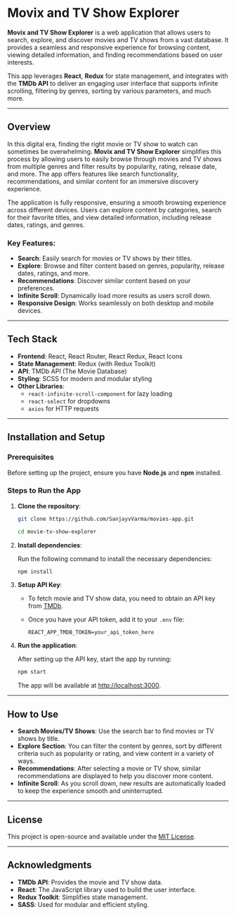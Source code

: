 # Movix and TV Show Explorer

**Movix and TV Show Explorer** is a web application that allows users to search, explore, and discover movies and TV shows from a vast database. It provides a seamless and responsive experience for browsing content, viewing detailed information, and finding recommendations based on user interests.

This app leverages **React**, **Redux** for state management, and integrates with the **TMDb API** to deliver an engaging user interface that supports infinite scrolling, filtering by genres, sorting by various parameters, and much more.

---

## Overview

In this digital era, finding the right movie or TV show to watch can sometimes be overwhelming. **Movix and TV Show Explorer** simplifies this process by allowing users to easily browse through movies and TV shows from multiple genres and filter results by popularity, rating, release date, and more. The app offers features like search functionality, recommendations, and similar content for an immersive discovery experience.

The application is fully responsive, ensuring a smooth browsing experience across different devices. Users can explore content by categories, search for their favorite titles, and view detailed information, including release dates, ratings, and genres.

### Key Features:
- **Search**: Easily search for movies or TV shows by their titles.
- **Explore**: Browse and filter content based on genres, popularity, release dates, ratings, and more.
- **Recommendations**: Discover similar content based on your preferences.
- **Infinite Scroll**: Dynamically load more results as users scroll down.
- **Responsive Design**: Works seamlessly on both desktop and mobile devices.

---

## Tech Stack

- **Frontend**: React, React Router, React Redux, React Icons
- **State Management**: Redux (with Redux Toolkit)
- **API**: TMDb API (The Movie Database)
- **Styling**: SCSS for modern and modular styling
- **Other Libraries**:
  - `react-infinite-scroll-component` for lazy loading
  - `react-select` for dropdowns
  - `axios` for HTTP requests

---

## Installation and Setup

### Prerequisites

Before setting up the project, ensure you have **Node.js** and **npm** installed.

### Steps to Run the App

1. **Clone the repository**:

   ```bash
   git clone https://github.com/SanjayvVarma/movies-app.git

   cd movie-tv-show-explorer
   ```

2. **Install dependencies**:

   Run the following command to install the necessary dependencies:

   ```bash
   npm install
   ```

3. **Setup API Key**:
   - To fetch movie and TV show data, you need to obtain an API key from [TMDb](https://www.themoviedb.org/).
   - Once you have your API token, add it to your `.env` file:

     ```
     REACT_APP_TMDB_TOKEN=your_api_token_here
     ```

4. **Run the application**:

   After setting up the API key, start the app by running:

   ```bash
   npm start
   ```

   The app will be available at [http://localhost:3000](http://localhost:3000).

---


## How to Use

- **Search Movies/TV Shows**: Use the search bar to find movies or TV shows by title.
- **Explore Section**: You can filter the content by genres, sort by different criteria such as popularity or rating, and view content in a variety of ways.
- **Recommendations**: After selecting a movie or TV show, similar recommendations are displayed to help you discover more content.
- **Infinite Scroll**: As you scroll down, new results are automatically loaded to keep the experience smooth and uninterrupted.

---

## License

This project is open-source and available under the [MIT License](LICENSE).

---

## Acknowledgments

- **TMDb API**: Provides the movie and TV show data.
- **React**: The JavaScript library used to build the user interface.
- **Redux Toolkit**: Simplifies state management.
- **SASS**: Used for modular and efficient styling.